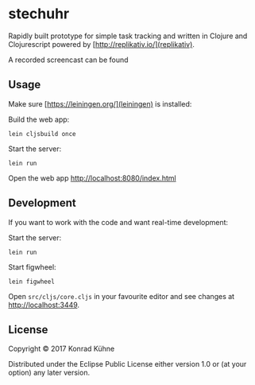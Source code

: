 # stechuhr

Rapidly built prototype for simple task tracking and written in Clojure and Clojurescript powered by [http://replikativ.io/](replikativ).

A recorded screencast can be found [](here)

## Usage
Make sure [https://leiningen.org/](leiningen) is installed:

Build the web app:
```
lein cljsbuild once
```

Start the server:
```
lein run
```

Open the web app [http://localhost:8080/index.html](http://localhost:8080/index.html)

## Development

If you want to work with the code and want real-time development:

Start the server:
```
lein run
```

Start figwheel:
```
lein figwheel
```

Open `src/cljs/core.cljs` in your favourite editor and see changes at [http://localhost:3449](http://localhost:3449).

## License

Copyright © 2017 Konrad Kühne

Distributed under the Eclipse Public License either version 1.0 or (at
your option) any later version.
